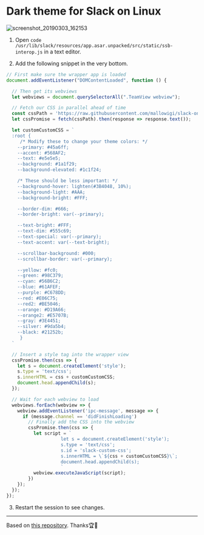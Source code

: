 # Dark theme for Slack on Linux

![screenshot_20190303_162153](https://user-images.githubusercontent.com/9460504/53697432-4533e980-3dd1-11e9-877e-1dcb649fd114.png)


1. Open `code /usr/lib/slack/resources/app.asar.unpacked/src/static/ssb-interop.js` in a text editor.

2. Add the following snippet in the very bottom.

```javascript
// First make sure the wrapper app is loaded
document.addEventListener("DOMContentLoaded", function () {

  // Then get its webviews
  let webviews = document.querySelectorAll(".TeamView webview");

  // Fetch our CSS in parallel ahead of time
  const cssPath = 'https://raw.githubusercontent.com/mallowigi/slack-one-dark-theme/master/custom.css';
  let cssPromise = fetch(cssPath).then(response => response.text());

  let customCustomCSS = `
  :root {
     /* Modify these to change your theme colors: */
    --primary: #45a6ff;
    --accent: #568AF2;
    --text: #e5e5e5;
    --background: #1a1f29;
    --background-elevated: #1c1f24;

    /* These should be less important: */
    --background-hover: lighten(#3B4048, 10%);
    --background-light: #AAA;
    --background-bright: #FFF;

    --border-dim: #666;
    --border-bright: var(--primary);

    --text-bright: #FFF;
    --text-dim: #555c69;
    --text-special: var(--primary);
    --text-accent: var(--text-bright);

    --scrollbar-background: #000;
    --scrollbar-border: var(--primary);

    --yellow: #fc0;
    --green: #98C379;
    --cyan: #56B6C2;
    --blue: #61AFEF;
    --purple: #C678DD;
    --red: #E06C75;
    --red2: #BE5046;
    --orange: #D19A66;
    --orange2: #E5707B;
    --gray: #3E4451;
    --silver: #9da5b4;
    --black: #21252b;
     }
  `

  // Insert a style tag into the wrapper view
  cssPromise.then(css => {
    let s = document.createElement('style');
    s.type = 'text/css';
    s.innerHTML = css + customCustomCSS;
    document.head.appendChild(s);
  });

  // Wait for each webview to load
  webviews.forEach(webview => {
    webview.addEventListener('ipc-message', message => {
      if (message.channel == 'didFinishLoading')
        // Finally add the CSS into the webview
        cssPromise.then(css => {
          let script = `
                    let s = document.createElement('style');
                    s.type = 'text/css';
                    s.id = 'slack-custom-css';
                    s.innerHTML = \`${css + customCustomCSS}\`;
                    document.head.appendChild(s);
                    `
          webview.executeJavaScript(script);
        })
    });
  });
});

```

3. Restart the session to see changes.

----

Based on [this repository](https://mallowigi.github.io/slack-one-dark-theme/). Thanks🏆🙏